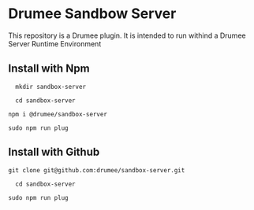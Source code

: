 # Drumee Sandbow Server

This repository is a Drumee plugin. It is intended to run withind a Drumee Server Runtime Environment

## Install with Npm 
```console
  mkdir sandbox-server
```
```console
  cd sandbox-server
```
```console
npm i @drumee/sandbox-server
```
```console
sudo npm run plug
```

## Install with Github 
```console
git clone git@github.com:drumee/sandbox-server.git
```
```console
  cd sandbox-server
```
```console
sudo npm run plug
```
```

